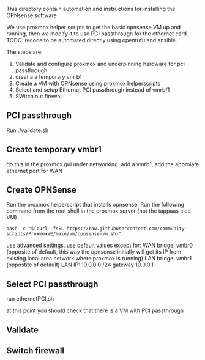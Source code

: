 This directory contain automation and instructions for installing the OPNsense software

We use proxmox helper scripts to get the basic opnsense VM up and running, then we modify it to use PCI passthrough for the ethernet card.
TODO: recode to be automated directly using opentufu and ansible.

The steps are:

1) Validate and configure proxmox and underpinning hardware for pci passthrough
2) creat a a temporary vmrb1
3) Create a VM with OPNsense using proxmox helperscripts
4) Select and setup Ethernet PCI passthrough instead of vmrb/1
5) SWitch out firewall

## PCI passthrough

Run ./validate.sh

## Create temporary vmbr1

do this in the proxmox gui under networking. add a vmrb1, add the approiate ethernet port for WAN

## Create OPNSense

Run the proxmox helperscript that installs opnsense. Run the following command from the root shell in the proxmox server (not the tappaas cicd VM)

```
bash -c "$(curl -fsSL https://raw.githubusercontent.com/community-scripts/ProxmoxVE/main/vm/opnsense-vm.sh)"
```
use advanced settings. 
use default values except for:
  WAN bridge: vmbr0 (opposite of default, this way the opnsense initially will get its IP from existing local area network where proxmox is running)
  LAN bridge: vmbr1 (oppostite of default)
  LAN IP: 10.0.0.0 /24 gateway 10.0.0.1



## Select PCI passthrough

run ethernetPCI.sh

at this point you should check that there is a VM with PCI passthrough


## Validate

## Switch firewall



